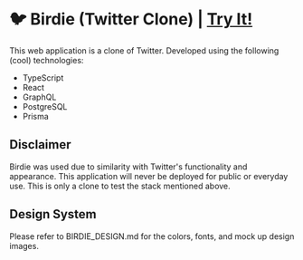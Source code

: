 # 🐦 Birdie (Twitter Clone) | [Try It!](https://birdie.darsler.com "https://birdie.darsler.com")

This web application is a clone of Twitter. Developed using the following (cool) technologies:

- TypeScript
- React
- GraphQL
- PostgreSQL
- Prisma

## Disclaimer

Birdie was used due to similarity with Twitter's functionality and appearance. This application will never be deployed for public or everyday use. This is only a clone to test the stack mentioned above.

## Design System

Please refer to BIRDIE_DESIGN.md for the colors, fonts, and mock up design images.
